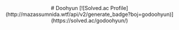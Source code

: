 <div align="center">
# Doohyun
[![Solved.ac Profile](http://mazassumnida.wtf/api/v2/generate_badge?boj=godoohyun)](https://solved.ac/godoohyun/)
</div>
